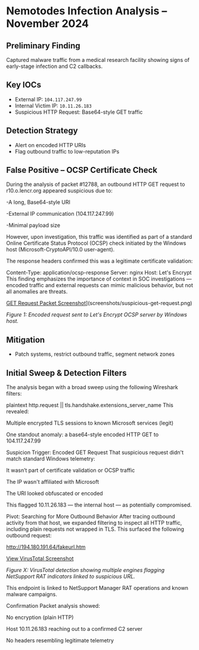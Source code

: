 # Nemotodes Infection Analysis – November 2024

## Preliminary Finding
Captured malware traffic from a medical research facility showing signs of early-stage infection and C2 callbacks.

##  Key IOCs
- External IP: `104.117.247.99`
- Internal Victim IP: `10.11.26.183`
- Suspicious HTTP Request: Base64-style GET traffic

##  Detection Strategy
- Alert on encoded HTTP URIs
- Flag outbound traffic to low-reputation IPs

## False Positive – OCSP Certificate Check

During the analysis of packet #12788, an outbound HTTP GET request to r10.o.lencr.org appeared suspicious due to:

-A long, Base64-style URI

-External IP communication (104.117.247.99)

-Minimal payload size

However, upon investigation, this traffic was identified as part of a standard Online Certificate Status Protocol (OCSP) check initiated by the Windows host (Microsoft-CryptoAPI/10.0 user-agent).

The response headers confirmed this was a legitimate certificate validation:

Content-Type: application/ocsp-response
Server: nginx
Host: Let's Encrypt
This finding emphasizes the importance of context in SOC investigations — encoded traffic and external requests can mimic malicious behavior, but not all anomalies are threats.

[GET Request Packet Screenshot](screenshots/suspicious-get-request.png)](screenshots/suspicious-get-request.png)

*Figure 1: Encoded request sent to Let's Encrypt OCSP server by Windows host.*


##  Mitigation
- Patch systems, restrict outbound traffic, segment network zones


## Initial Sweep & Detection Filters
The analysis began with a broad sweep using the following Wireshark filters:

plaintext
http.request || tls.handshake.extensions_server_name
This revealed:

Multiple encrypted TLS sessions to known Microsoft services (legit)

One standout anomaly: a base64-style encoded HTTP GET to 104.117.247.99

 Suspicion Trigger: Encoded GET Request
That suspicious request didn't match standard Windows telemetry:

It wasn’t part of certificate validation or OCSP traffic

The IP wasn't affiliated with Microsoft

The URI looked obfuscated or encoded

This flagged 10.11.26.183 — the internal host — as potentially compromised.

 Pivot: Searching for More Outbound Behavior
After tracing outbound activity from that host, we expanded filtering to inspect all HTTP traffic, including plain requests not wrapped in TLS. This surfaced the following outbound request:

http://194.180.191.64/fakeurl.htm

[View VirusTotal Screenshot](screenshots/suspicious-url-virustotal.png)

*Figure X: VirusTotal detection showing multiple engines flagging NetSupport RAT indicators linked to suspicious URL.*


This endpoint is linked to NetSupport Manager RAT operations and known malware campaigns.


 Confirmation
Packet analysis showed:

No encryption (plain HTTP)

Host 10.11.26.183 reaching out to a confirmed C2 server

No headers resembling legitimate telemetry















